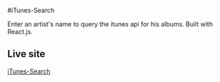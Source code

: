 #iTunes-Search

Enter an artist's name to query the itunes api for his albums. Built with React.js.

## Live site

[iTunes-Search](http://www.neilgewirtz.com/iTunes-Search/)
